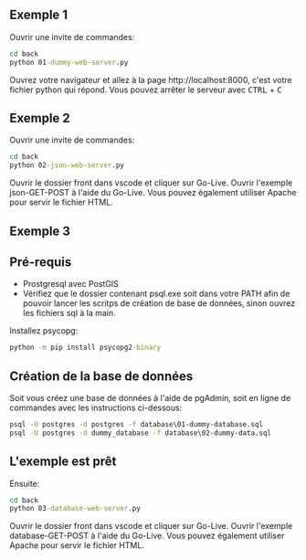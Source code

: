 ## Exemple 1

Ouvrir une invite de commandes:

```cmd
cd back
python 01-dummy-web-server.py
```

Ouvrez votre navigateur et allez à la page http://localhost:8000, c'est votre fichier python qui répond.
Vous pouvez arrêter le serveur avec <kbd>CTRL</kbd> + <kbd>C</kbd>

## Exemple 2

Ouvrir une invite de commandes:

```cmd
cd back
python 02-json-web-server.py
```

Ouvrir le dossier front dans vscode et cliquer sur Go-Live. Ouvrir l'exemple json-GET-POST à l'aide du Go-Live. Vous pouvez également utiliser Apache pour servir le fichier HTML.

## Exemple 3

## Pré-requis

* Prostgresql avec PostGIS
* Vérifiez que le dossier contenant psql.exe soit dans votre PATH afin de pouvoir lancer les scritps de création de base de données, sinon ouvrez les fichiers sql à la main.

Installez psycopg:

```cmd
python -m pip install psycopg2-binary
```

## Création de la base de données

Soit vous créez une base de données à l'aide de pgAdmin, soit en ligne de commandes avec les instructions ci-dessous:

```cmd
psql -U postgres -d postgres -f database\01-dummy-database.sql
psql -U postgres -d dummy_database -f database\02-dummy-data.sql
```

## L'exemple est prêt

Ensuite:

```cmd
cd back
python 03-database-web-server.py
```

Ouvrir le dossier front dans vscode et cliquer sur Go-Live. Ouvrir l'exemple database-GET-POST à l'aide du Go-Live. Vous pouvez également utiliser Apache pour servir le fichier HTML.
